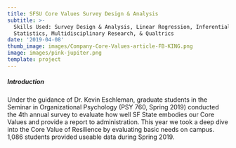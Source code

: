 ```yaml
---
title: SFSU Core Values Survey Design & Analysis
subtitle: >-
  Skills Used: Survey Design & Analysis, Linear Regression, Inferential
  Statistics, Multidisciplinary Research, & Qualtrics
date: '2019-04-08'
thumb_image: images/Company-Core-Values-article-FB-KING.png
image: images/pink-jupiter.png
template: project
---
```

##### Introduction

Under the guidance of Dr. Kevin Eschleman, graduate students in the Seminar in Organizational Psychology (PSY 760, Spring 2019) conducted the 4th annual survey to evaluate how well SF State embodies our Core Values and provide a report to administration. This year we took a deep dive into the Core Value of Resilience by evaluating basic needs on campus. 1,086 students provided useable data during Spring 2019.
